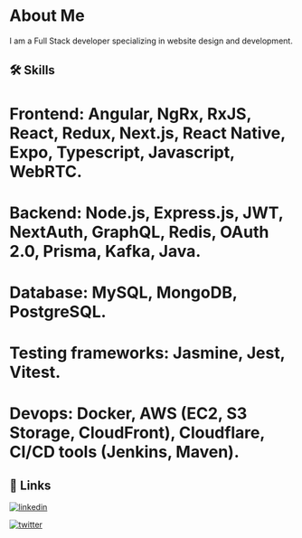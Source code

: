 # About Me
I am a Full Stack developer specializing in website design and development.

## 🛠 Skills
# Frontend: Angular, NgRx, RxJS, React, Redux, Next.js, React Native, Expo, Typescript, Javascript, WebRTC.
# Backend: Node.js, Express.js, JWT, NextAuth, GraphQL, Redis, OAuth 2.0, Prisma, Kafka, Java.
# Database: MySQL, MongoDB, PostgreSQL.
# Testing frameworks: Jasmine, Jest, Vitest.
# Devops: Docker, AWS (EC2, S3 Storage, CloudFront), Cloudflare, CI/CD tools (Jenkins, Maven).

## 🔗 Links
[![linkedin](https://img.shields.io/badge/linkedin-0A66C2?style=for-the-badge&logo=linkedin&logoColor=white)](www.linkedin.com/in/kanishk777
)

[![twitter](https://img.shields.io/badge/twitter-1DA1F2?style=for-the-badge&logo=twitter&logoColor=white)](https://twitter.com/raj_kanishk_)

